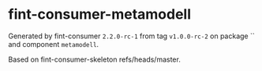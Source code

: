 # fint-consumer-metamodell

Generated by fint-consumer `2.2.0-rc-1` from tag `v1.0.0-rc-2` on package `` and component `metamodell`.

Based on fint-consumer-skeleton refs/heads/master.
